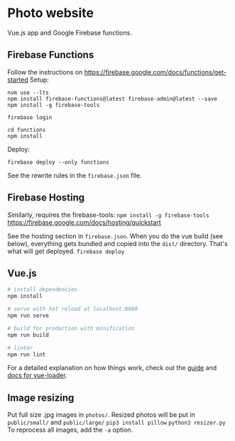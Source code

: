 # Photo website

Vue.js app and Google Firebase functions.

## Firebase Functions
Follow the instructions on https://firebase.google.com/docs/functions/get-started
Setup:
```
nvm use --lts
npm install firebase-functions@latest firebase-admin@latest --save
npm install -g firebase-tools

firebase login

cd functions
npm install
```
Deploy:
```
firebase deploy --only functions
```

See the rewrite rules in the `firebase.json` file.


## Firebase Hosting
Similarly, requires the firebase-tools: `npm install -g firebase-tools`
https://firebase.google.com/docs/hosting/quickstart

See the hosting section in `firebase.json`. When you do the vue build (see below),
everything gets bundled and copied into the `dist/` directory. That's what will get deployed.
`firebase deploy`

## Vue.js

``` bash
# install dependencies
npm install

# serve with hot reload at localhost:8080
npm run serve

# build for production with minification
npm run build

# linter
npm run lint
```

For a detailed explanation on how things work, check out the [guide](http://vuejs-templates.github.io/webpack/) and [docs for vue-loader](http://vuejs.github.io/vue-loader).

## Image resizing
Put full size .jpg images in `photos/`. Resized photos will be put in `public/small/` and `public/large/`
`pip3 install pillow`
`python3 resizer.py`
To reprocess all images, add the `-a` option.
